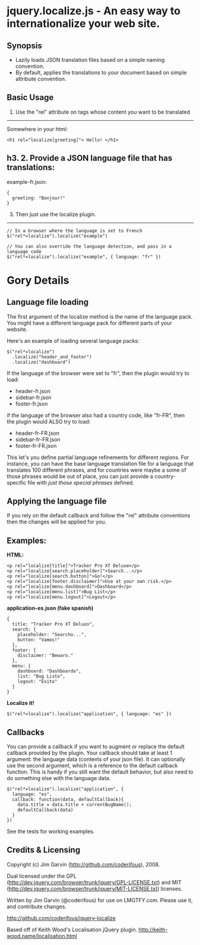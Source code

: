 jquery.localize.js - An easy way to internationalize your web site.  
===================================================================

Synopsis 
--------

* Lazily loads JSON translation files based on a simple naming convention.
* By default, applies the translations to your document based on simple attribute convention.

Basic Usage
-----------

1. Use the "rel" attribute on tags whose content you want to be translated
--------------------------------------------------------------------------

Somewhere in your html:

    <h1 rel="localize[greeting]"> Hello! </h1>
    
h3.  2. Provide a JSON language file that has translations:
---------------------------------------------------------- 

example-fr.json:

    {
      greeting: "Bonjour!"
    }
    
3. Then just use the localize plugin.
-------------------------------------
  
    // In a browser where the language is set to French
    $("rel*=localize").localize("example")
  
    // You can also override the language detection, and pass in a language code
    $("rel*=localize").localize("example", { language: "fr" })
  
Gory Details
============

Language file loading
---------------------

The first argument of the localize method is the name of the language pack.  You might have a different language pack for different parts of your website.

Here's an example of loading several language packs:

    $("rel*=localize")
      .localize("header_and_footer")
      .localize("dashboard")


If the language of the browser were set to "fr", then the plugin would try to load:

* header-fr.json
* sidebar-fr.json
* footer-fr.json

if the language of the browser also had a country code, like "fr-FR", then the plugin would ALSO try to load:

* header-fr-FR.json
* sidebar-fr-FR.json
* footer-fr-FR.json

This let's you define partial language refinements for different regions.  For instance, you can have the base language translation file for a language that translates 100 different phrases, and for countries were maybe a some of those phrases would be out of place, you can just provide a country-specific file with _just those special phrases_ defined.

Applying the language file
--------------------------

If you rely on the default callback and follow the "rel" attribute conventions then the changes will be applied for you.

Examples:
---------

**HTML:**

    <p rel="localize[title]">Tracker Pro XT Deluxe</p>
    <p rel="localize[search.placeholder]">Search...</p>
    <p rel="localize[search.button]">Go!</p>
    <p rel="localize[footer.disclaimer]">Use at your own risk.</p>
    <p rel="localize[menu.dashboard]">Dashboard</p>
    <p rel="localize[menu.list]">Bug List</p>
    <p rel="localize[menu.logout]">Logout</p>

**application-es.json (fake spanish)**

    {
      title: "Tracker Pro XT Deluxo",
      search: {
        placeholder: "Searcho...",
        button: "Vamos!"
      },
      footer: {
        disclaimer: "Bewaro."
      },
      menu: {
        dashboard: "Dashboardo",
        list: "Bug Listo",
        logout: "Exito"
      }
    }

**Localize it!**

    $("rel*=localize").localize("application", { language: "es" })

Callbacks
---------

You can provide a callback if you want to augment or replace the default callback provided by the plugin.  Your callback should take at least 1 argument: the language data (contents of your json file).  It can optionally use the second argument,
which is a reference to the default callback function.  This is handy if you still want the default behavior, but also need to do something else with the language data.

    $("rel*=localize").localize("application", { 
      language: "es",
      callback: function(data, defaultCallback){
        data.title = data.title + currentBugName();
        defaultCallback(data)
      }
    })

See the tests for working examples.

Credits & Licensing
-------------------

Copyright (c) Jim Garvin (http://github.com/coderifous), 2008.

Dual licensed under the GPL (http://dev.jquery.com/browser/trunk/jquery/GPL-LICENSE.txt) and MIT (http://dev.jquery.com/browser/trunk/jquery/MIT-LICENSE.txt) licenses.

Written by Jim Garvin (@coderifous) for use on LMGTFY.com.
Please use it, and contribute changes.

http://github.com/coderifous/jquery-localize

Based off of Keith Wood's Localisation jQuery plugin.
http://keith-wood.name/localisation.html
